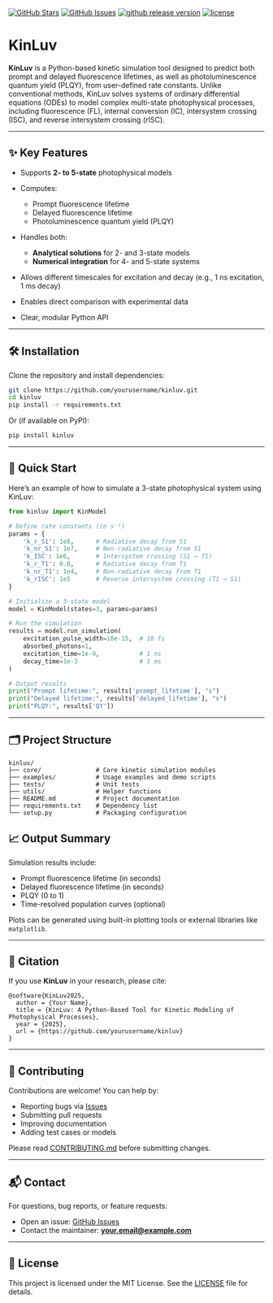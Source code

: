 [![GitHub Stars](https://img.shields.io/github/stars/stevenuoa/KinLuv.svg)](https://github.com/stevenuoa/KinLuv/stargazers)
[![GitHub Issues](https://img.shields.io/github/issues/stevenuoa/KinLuv.svg)](https://github.com/stevenuoa/KinLuv/issues)
[![github release version](https://img.shields.io/github/v/release/stevenuoa/KinLuv.svg?include_prereleases)](https://github.com/stevenuoa/KinLuv/releases/latest)
[![license](https://img.shields.io/github/license/stevenioa/KinLuv.svg)](https://github.com/stevenuoa/KinLuv/blob/master/LICENSE)

# KinLuv

**KinLuv** is a Python-based kinetic simulation tool designed to predict both prompt and delayed fluorescence lifetimes, as well as photoluminescence quantum yield (PLQY), from user-defined rate constants. Unlike conventional methods, KinLuv solves systems of ordinary differential equations (ODEs) to model complex multi-state photophysical processes, including fluorescence (FL), internal conversion (IC), intersystem crossing (ISC), and reverse intersystem crossing (rISC).

---

## ✨ Key Features

* Supports **2- to 5-state** photophysical models
* Computes:

  * Prompt fluorescence lifetime
  * Delayed fluorescence lifetime
  * Photoluminescence quantum yield (PLQY)
* Handles both:

  * **Analytical solutions** for 2- and 3-state models
  * **Numerical integration** for 4- and 5-state systems
* Allows different timescales for excitation and decay (e.g., 1 ns excitation, 1 ms decay)
* Enables direct comparison with experimental data
* Clear, modular Python API

---

## 🛠 Installation

Clone the repository and install dependencies:

```bash
git clone https://github.com/yourusername/kinluv.git
cd kinluv
pip install -r requirements.txt
```

Or (if available on PyPI):

```bash
pip install kinluv
```

---

## 🚀 Quick Start

Here’s an example of how to simulate a 3-state photophysical system using KinLuv:

```python
from kinluv import KinModel

# Define rate constants (in s⁻¹)
params = {
    'k_r_S1': 1e8,      # Radiative decay from S1
    'k_nr_S1': 1e7,     # Non-radiative decay from S1
    'k_ISC': 1e6,       # Intersystem crossing (S1 → T1)
    'k_r_T1': 0.0,      # Radiative decay from T1
    'k_nr_T1': 1e4,     # Non-radiative decay from T1
    'k_rISC': 1e5       # Reverse intersystem crossing (T1 → S1)
}

# Initialize a 3-state model
model = KinModel(states=3, params=params)

# Run the simulation
results = model.run_simulation(
    excitation_pulse_width=10e-15,  # 10 fs
    absorbed_photons=1,
    excitation_time=1e-9,           # 1 ns
    decay_time=1e-3                 # 1 ms
)

# Output results
print("Prompt lifetime:", results['prompt_lifetime'], "s")
print("Delayed lifetime:", results['delayed_lifetime'], "s")
print("PLQY:", results['QY'])
```

---

## 🗂 Project Structure

```
kinluv/
├── core/               # Core kinetic simulation modules
├── examples/           # Usage examples and demo scripts
├── tests/              # Unit tests
├── utils/              # Helper functions
├── README.md           # Project documentation
├── requirements.txt    # Dependency list
└── setup.py            # Packaging configuration
```

## 📈 Output Summary

Simulation results include:

* Prompt fluorescence lifetime (in seconds)
* Delayed fluorescence lifetime (in seconds)
* PLQY (0 to 1)
* Time-resolved population curves (optional)

Plots can be generated using built-in plotting tools or external libraries like `matplotlib`.

---

## 📝 Citation

If you use **KinLuv** in your research, please cite:

```
@software{KinLuv2025,
  author = {Your Name},
  title = {KinLuv: A Python-Based Tool for Kinetic Modeling of Photophysical Processes},
  year = {2025},
  url = {https://github.com/yourusername/kinluv}
}
```

---

## 🤝 Contributing

Contributions are welcome! You can help by:

* Reporting bugs via [Issues](https://github.com/yourusername/kinluv/issues)
* Submitting pull requests
* Improving documentation
* Adding test cases or models

Please read [CONTRIBUTING.md](./CONTRIBUTING.md) before submitting changes.

---

## 📬 Contact

For questions, bug reports, or feature requests:

* Open an issue: [GitHub Issues](https://github.com/yourusername/kinluv/issues)
* Contact the maintainer: **[your.email@example.com](mailto:your.email@example.com)**

---

## 📄 License

This project is licensed under the MIT License. See the [LICENSE](./LICENSE) file for details.

